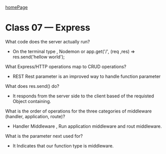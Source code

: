 [homePage](https://henok-6411.github.io/reading-notes)

# Class 07 — Express 

What code does the server actually run?

* On the terminal type , Nodemon or app.get('/', (req ,res) => res.send('hellow world');

What Express/HTTP operations map to CRUD operations?

* REST Rest parameter is an improved way to handle function parameter

What does res.send() do?

* It responds from the server side to the client based of the requisted Object containing. 

What is the order of operations for the three categories of middleware (handler, application, route)?

* Handler Middleware , Run application middleware and rout middleware. 

What is the parameter next used for?

* It Indicates that our function type is middleware.
